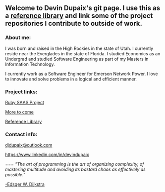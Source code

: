 ## Welcome to Devin Dupaix's git page. I use this as a [reference library](https://github.com/djdupaix/software_engineer/wiki) and link some of the project repositories I contribute to outside of work. 

### About me:

I was born and raised in the High Rockies in the state of Utah. I currently reside near the Everglades in the state of Florida. I studied Economics as an Undergrad and studied Software Engineering as part of my Masters in Information Technology.

I currently work as a Software Engineer for Emerson Network Power. I love to innovate and solve problems in a logical and efficient manner.

### Project links:

[Ruby SAAS Project](https://github.com/djdupaix/ruby_saas_project)

[More to come]()

[Reference Library](https://github.com/djdupaix/software_engineer/wiki)

### Contact info:

  djdupaix@outlook.com

  https://www.linkedin.com/in/devindupaix

===
*"The art of programming is the art of organizing complexity, of mastering multitude and avoiding its bastard chaos as effectively as possible."*

  [-Edsger W. Dijkstra](http://www-groups.dcs.st-and.ac.uk/~history/Biographies/Dijkstra.html)
